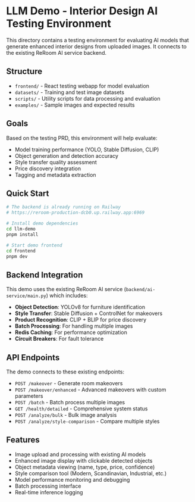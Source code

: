 # LLM Demo - Interior Design AI Testing Environment

This directory contains a testing environment for evaluating AI models that generate enhanced interior designs from uploaded images. It connects to the existing ReRoom AI service backend.

## Structure

- `frontend/` - React testing webapp for model evaluation
- `datasets/` - Training and test image datasets  
- `scripts/` - Utility scripts for data processing and evaluation
- `examples/` - Sample images and expected results

## Goals

Based on the testing PRD, this environment will help evaluate:
- Model training performance (YOLO, Stable Diffusion, CLIP)
- Object generation and detection accuracy
- Style transfer quality assessment
- Price discovery integration
- Tagging and metadata extraction

## Quick Start

```bash
# The backend is already running on Railway
# https://reroom-production-dcb0.up.railway.app:6969

# Install demo dependencies
cd llm-demo
pnpm install

# Start demo frontend
cd frontend  
pnpm dev
```

## Backend Integration

This demo uses the existing ReRoom AI service (`backend/ai-service/main.py`) which includes:
- **Object Detection**: YOLOv8 for furniture identification  
- **Style Transfer**: Stable Diffusion + ControlNet for makeovers
- **Product Recognition**: CLIP + BLIP for price discovery
- **Batch Processing**: For handling multiple images
- **Redis Caching**: For performance optimization
- **Circuit Breakers**: For fault tolerance

## API Endpoints

The demo connects to these existing endpoints:
- `POST /makeover` - Generate room makeovers
- `POST /makeover/enhanced` - Advanced makeovers with custom parameters
- `POST /batch` - Batch process multiple images
- `GET /health/detailed` - Comprehensive system status
- `POST /analyze/bulk` - Bulk image analysis
- `POST /analyze/style-comparison` - Compare multiple styles

## Features

- Image upload and processing with existing AI models
- Enhanced image display with clickable detected objects
- Object metadata viewing (name, type, price, confidence)
- Style comparison tool (Modern, Scandinavian, Industrial, etc.)
- Model performance monitoring and debugging
- Batch processing interface
- Real-time inference logging